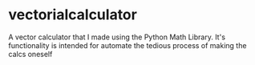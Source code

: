 # vectorialcalculator
A vector calculator that I made using the Python Math Library. It's functionality is intended for automate the tedious process of making the calcs oneself 
